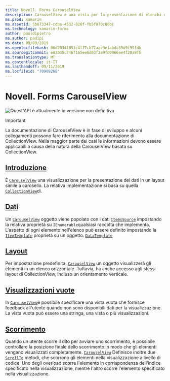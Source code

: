```yaml
---
title: Novell. Forms CarouselView
description: CarouselView è una vista per la presentazione di elenchi di dati in un layout simile a un carosello.
ms.prod: xamarin
ms.assetid: 5b673347-cdba-4532-820f-fb5f070c86bc
ms.technology: xamarin-forms
author: pauldipietro
ms.author: padipi
ms.date: 09/09/2019
ms.openlocfilehash: 06d20341053c4f77cb72aac9e1abdc85d9f95fdb
ms.sourcegitcommit: e83035c746f165ee6d03f2e9fd0066ee4f20a9fb
ms.translationtype: MT
ms.contentlocale: it-IT
ms.lasthandoff: 09/11/2019
ms.locfileid: "70908268"
---
```

# <a name="xamarinforms-carouselview"></a>Novell. Forms CarouselView

![](~/media/shared/preview.png "Quest'API è attualmente in versione non definitiva")

> [!IMPORTANT]
> La documentazione di CarouselView è in fase di sviluppo e alcuni collegamenti possono fare riferimento alla documentazione di CollectionView. Nella maggior parte dei casi le informazioni devono essere applicabili a causa della natura della CarouselView basata su CollectionView.

## <a name="introductionintroductionmd"></a>[Introduzione](introduction.md)

È [`CarouselView`](xref:Xamarin.Forms.CarouselView) una visualizzazione per la presentazione dei dati in un layout simile a carosello. La relativa implementazione si basa su quella [`CollectionView`](xref:Xamarin.Forms.CollectionView)di.

## <a name="datacollectionviewpopulate-datamd"></a>[Dati](../collectionview/populate-data.md)

Un [`CarouselView`](xref:Xamarin.Forms.CarouselView) oggetto viene popolato con i dati [`ItemsSource`](xref:Xamarin.Forms.ItemsView.ItemsSource) impostando la relativa proprietà su `IEnumerable`qualsiasi raccolta che implementa. L'aspetto di ogni elemento nell'elenco può essere definito impostando la [`ItemTemplate`](xref:Xamarin.Forms.ItemsView.ItemTemplate) proprietà su un oggetto. [`DataTemplate`](xref:Xamarin.Forms.DataTemplate)

## <a name="layoutlayoutmd"></a>[Layout](layout.md)

Per impostazione predefinita, [`CarouselView`](xref:Xamarin.Forms.CarouselView) un oggetto visualizzerà gli elementi in un elenco orizzontale. Tuttavia, ha anche accesso agli stessi layout di CollectionView, incluso un orientamento verticale.

## <a name="empty-viewscollectionviewemptyviewmd"></a>[Visualizzazioni vuote](../collectionview/emptyview.md)

In [`CarouselView`](xref:Xamarin.Forms.CarouselView)è possibile specificare una vista vuota che fornisce feedback all'utente quando non sono disponibili dati per la visualizzazione. La vista vuota può essere una stringa, una vista o più visualizzazioni.

## <a name="scrollingcollectionviewscrollingmd"></a>[Scorrimento](../collectionview/scrolling.md)

Quando un utente scorre il dito per avviare uno scorrimento, è possibile controllare la posizione finale dello scorrimento in modo che gli elementi vengano visualizzati completamente. [`CarouselView`](xref:Xamarin.Forms.CarouselView) Definisce inoltre due [`ScrollTo`](xref:Xamarin.Forms.ItemsView.ScrollTo*) metodi, che scorrono gli elementi nella visualizzazione a livello di codice. Uno degli overload scorre l'elemento in corrispondenza dell'indice specificato nella visualizzazione, mentre l'altro scorre l'elemento specificato nella visualizzazione.
